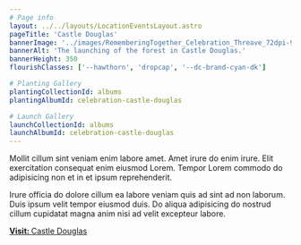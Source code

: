 ```yaml
---
# Page info
layout: ../../layouts/LocationEventsLayout.astro
pageTitle: 'Castle Douglas'
bannerImage: '../images/RememberingTogether_Celebration_Threave_72dpi-99(edit).jpg'
bannerAlt: 'The launching of the forest in Castle Douglas.'
bannerHeight: 350
flourishClasses: ['--hawthorn', 'dropcap', '--dc-brand-cyan-dk']

# Planting Gallery
plantingCollectionId: albums
plantingAlbumId: celebration-castle-douglas

# Launch Gallery
launchCollectionId: albums
launchAlbumId: celebration-castle-douglas
---
```


Mollit cillum sint veniam enim labore amet. Amet irure do enim irure. Elit exercitation consequat enim eiusmod Lorem. Tempor Lorem commodo do adipisicing non et in et ipsum reprehenderit.

Irure officia do dolore cillum ea labore veniam quis ad sint ad non laborum. Duis ipsum velit tempor eiusmod duis. Do aliqua adipisicing do nostrud cillum cupidatat magna anim nisi ad velit excepteur labore.

<a class="link" href='../visit/castle-douglas'><b>Visit: </b>Castle Douglas</a>
